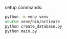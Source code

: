 setup commands:
```bash
python -m venv venv
source venv/bin/activate
python create_database.py
python main.py 
```
